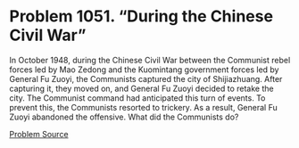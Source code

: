 # Problem 1051. “During the Chinese Civil War”

In October 1948, during the Chinese Civil War between the Communist rebel forces led by Mao Zedong and the Kuomintang government forces led by General Fu Zuoyi, the Communists captured the city of Shijiazhuang. After capturing it, they moved on, and General Fu Zuoyi decided to retake the city. The Communist command had anticipated this turn of events. To prevent this, the Communists resorted to trickery. As a result, General Fu Zuoyi abandoned the offensive. What did the Communists do?

[Problem Source](https://www.trizland.ru/tasks/5497/)